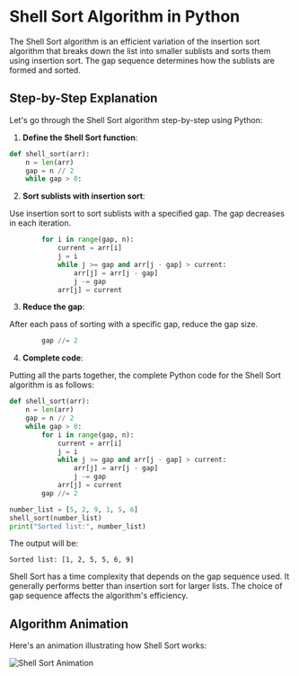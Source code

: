 # Shell Sort Algorithm in Python

The Shell Sort algorithm is an efficient variation of the insertion sort algorithm that breaks down the list into smaller sublists and sorts them using insertion sort. The gap sequence determines how the sublists are formed and sorted.

## Step-by-Step Explanation

Let's go through the Shell Sort algorithm step-by-step using Python:

1. **Define the Shell Sort function**:

```python
def shell_sort(arr):
    n = len(arr)
    gap = n // 2
    while gap > 0:
```

2. **Sort sublists with insertion sort**:

Use insertion sort to sort sublists with a specified gap. The gap decreases in each iteration.

```python
        for i in range(gap, n):
            current = arr[i]
            j = i
            while j >= gap and arr[j - gap] > current:
                arr[j] = arr[j - gap]
                j -= gap
            arr[j] = current
```

3. **Reduce the gap**:

After each pass of sorting with a specific gap, reduce the gap size.

```python
        gap //= 2
```

4. **Complete code**:

Putting all the parts together, the complete Python code for the Shell Sort algorithm is as follows:

```python
def shell_sort(arr):
    n = len(arr)
    gap = n // 2
    while gap > 0:
        for i in range(gap, n):
            current = arr[i]
            j = i
            while j >= gap and arr[j - gap] > current:
                arr[j] = arr[j - gap]
                j -= gap
            arr[j] = current
        gap //= 2

number_list = [5, 2, 9, 1, 5, 6]
shell_sort(number_list)
print("Sorted list:", number_list)
```

The output will be:

```
Sorted list: [1, 2, 5, 5, 6, 9]
```

Shell Sort has a time complexity that depends on the gap sequence used. It generally performs better than insertion sort for larger lists. The choice of gap sequence affects the algorithm's efficiency.

## Algorithm Animation

Here's an animation illustrating how Shell Sort works:

![Shell Sort Animation](https://upload.wikimedia.org/wikipedia/commons/d/d8/Sorting_shellsort_anim.gif)
